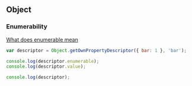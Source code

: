 ## Object

### Enumerability
[What does enumerable mean](http://stackoverflow.com/questions/17893718/what-does-enumerable-mean)

```javascript
var descriptor = Object.getOwnPropertyDescriptor({ bar: 1 }, 'bar');

console.log(descriptor.enumerable);
console.log(descriptor.value);

console.log(descriptor);
```

```
```

